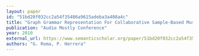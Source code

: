 ```yaml
---
layout: paper
id: "51bd20f032cc2a54f35486a9615adeba3a408a4c"
title: "Graph Grammar Representation For Collaborative Sample-Based Music Creation"
publication: "Audio Mostly Conference"
year: 2010
external_url: https://www.semanticscholar.org/paper/51bd20f032cc2a54f35486a9615adeba3a408a4c
authors: "G. Roma, P. Herrera"
---
```

